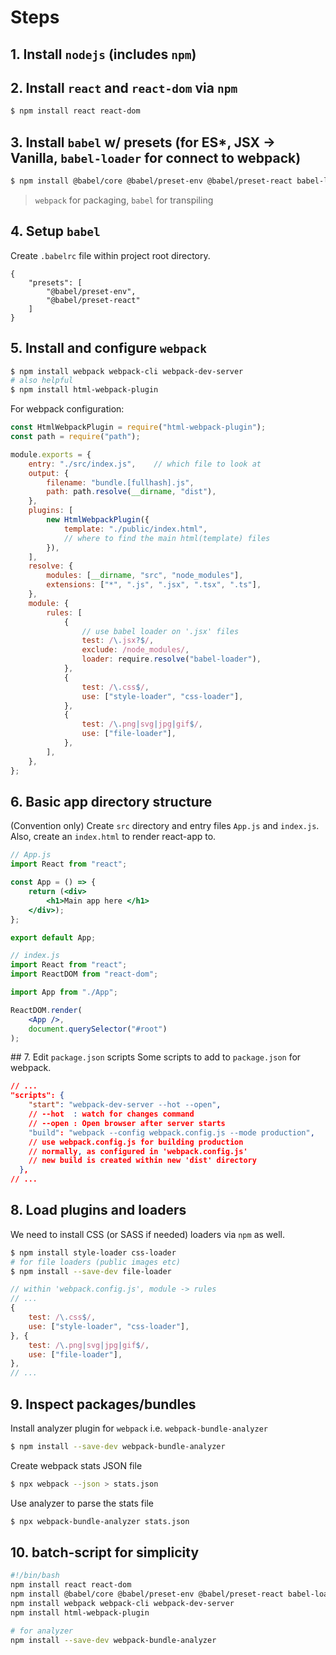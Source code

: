 # Steps
## 1. Install `nodejs` (includes `npm`)
## 2. Install `react` and `react-dom` via `npm`
```bash
$ npm install react react-dom
```
## 3. Install `babel` w/ presets (for ES*, JSX -> Vanilla, `babel-loader` for connect to webpack)
```bash
$ npm install @babel/core @babel/preset-env @babel/preset-react babel-loader
```
> `webpack` for packaging, `babel` for transpiling
## 4. Setup `babel`
Create `.babelrc` file within project root directory.
```
{
	"presets": [
		"@babel/preset-env",
		"@babel/preset-react"
	]
}
```
## 5. Install and configure `webpack`
```bash
$ npm install webpack webpack-cli webpack-dev-server 
# also helpful
$ npm install html-webpack-plugin
```
For webpack configuration:
```js
const HtmlWebpackPlugin = require("html-webpack-plugin");
const path = require("path");

module.exports = {
	entry: "./src/index.js",	// which file to look at
	output: {
		filename: "bundle.[fullhash].js",
		path: path.resolve(__dirname, "dist"),
	},
	plugins: [
		new HtmlWebpackPlugin({
			template: "./public/index.html",
			// where to find the main html(template) files
		}),
	],
	resolve: {
		modules: [__dirname, "src", "node_modules"],
		extensions: ["*", ".js", ".jsx", ".tsx", ".ts"],
	},
	module: {
		rules: [
			{
				// use babel loader on '.jsx' files
				test: /\.jsx?$/,
				exclude: /node_modules/,
				loader: require.resolve("babel-loader"),
			},
			{
				test: /\.css$/,
				use: ["style-loader", "css-loader"],
			},
			{
				test: /\.png|svg|jpg|gif$/,
				use: ["file-loader"],
			},
		],
	},
};
```

## 6. Basic app directory structure
(Convention only)
Create `src` directory and entry files `App.js` and `index.js`. Also, create an `index.html` to render react-app to.
```jsx
// App.js
import React from "react";

const App = () => {
	return (<div> 
		<h1>Main app here </h1>
	</div>);
};

export default App;
```

```jsx
// index.js
import React from "react";
import ReactDOM from "react-dom";

import App from "./App";

ReactDOM.render(
	<App />,
	document.querySelector("#root")
);
```

## 7. Edit `package.json` scripts
Some scripts to add to `package.json` for webpack.
```json
// ...
"scripts": {
    "start": "webpack-dev-server --hot --open",
	// --hot  : watch for changes command
	// --open : Open browser after server starts
	"build": "webpack --config webpack.config.js --mode production",
	// use webpack.config.js for building production 
	// normally, as configured in 'webpack.config.js'
	// new build is created within new 'dist' directory
  },
// ...
```

## 8. Load plugins and loaders
We need to install CSS (or SASS if needed) loaders via `npm` as well.
```bash
$ npm install style-loader css-loader
# for file loaders (public images etc)
$ npm install --save-dev file-loader
```
```jsx
// within 'webpack.config.js', module -> rules
// ...
{
	test: /\.css$/,
	use: ["style-loader", "css-loader"],
}, {
	test: /\.png|svg|jpg|gif$/,
	use: ["file-loader"],
}, 
// ...
```

## 9. Inspect packages/bundles
Install analyzer plugin for `webpack` i.e. `webpack-bundle-analyzer`
```bash
$ npm install --save-dev webpack-bundle-analyzer
```
Create webpack stats JSON file
```bash
$ npx webpack --json > stats.json
```
Use analyzer to parse the stats file
```bash
$ npx webpack-bundle-analyzer stats.json
```

## 10. batch-script for simplicity
```bash
#!/bin/bash
npm install react react-dom
npm install @babel/core @babel/preset-env @babel/preset-react babel-loader
npm install webpack webpack-cli webpack-dev-server 
npm install html-webpack-plugin

# for analyzer
npm install --save-dev webpack-bundle-analyzer
```
